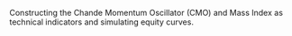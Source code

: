 Constructing the Chande Momentum Oscillator (CMO) and Mass Index as technical indicators and simulating equity curves.
